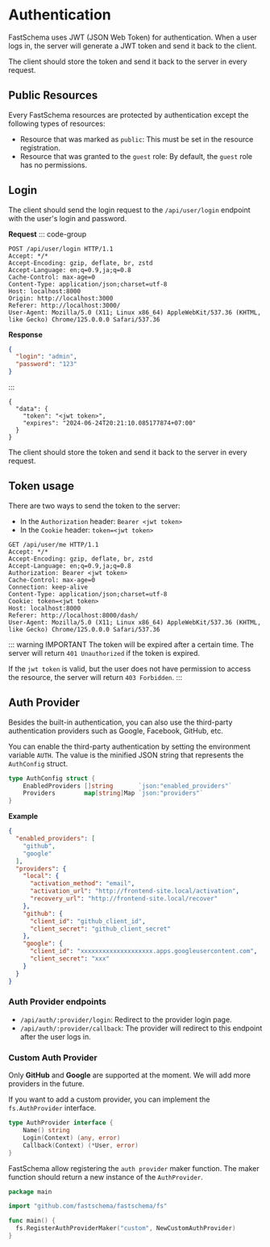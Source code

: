 # Authentication

FastSchema uses JWT (JSON Web Token) for authentication. When a user logs in, the server will generate a JWT token and send it back to the client.

The client should store the token and send it back to the server in every request.


## Public Resources

Every FastSchema resources are protected by authentication except the following types of resources:

- Resource that was marked as `public`: This must be set in the resource registration.
- Resource that was granted to the `guest` role: By default, the `guest` role has no permissions.

## Login

The client should send the login request to the `/api/user/login` endpoint with the user's login and password.

**Request**
::: code-group

```http [Header]
POST /api/user/login HTTP/1.1
Accept: */*
Accept-Encoding: gzip, deflate, br, zstd
Accept-Language: en;q=0.9,ja;q=0.8
Cache-Control: max-age=0
Content-Type: application/json;charset=utf-8
Host: localhost:8000
Origin: http://localhost:3000
Referer: http://localhost:3000/
User-Agent: Mozilla/5.0 (X11; Linux x86_64) AppleWebKit/537.36 (KHTML, like Gecko) Chrome/125.0.0.0 Safari/537.36
```

**Response**
```json [Body]
{
  "login": "admin",
  "password": "123"
}
```

:::

```json{3}
{
  "data": {
    "token": "<jwt token>",
    "expires": "2024-06-24T20:21:10.085177874+07:00"
  }
}
```

The client should store the token and send it back to the server in every request.

## Token usage

There are two ways to send the token to the server:

- In the `Authorization` header: `Bearer <jwt token>`
- In the `Cookie` header: `token=<jwt token>`

```http{5,9}
GET /api/user/me HTTP/1.1
Accept: */*
Accept-Encoding: gzip, deflate, br, zstd
Accept-Language: en;q=0.9,ja;q=0.8
Authorization: Bearer <jwt token>
Cache-Control: max-age=0
Connection: keep-alive
Content-Type: application/json;charset=utf-8
Cookie: token=<jwt token>
Host: localhost:8000
Referer: http://localhost:8000/dash/
User-Agent: Mozilla/5.0 (X11; Linux x86_64) AppleWebKit/537.36 (KHTML, like Gecko) Chrome/125.0.0.0 Safari/537.36
```

::: warning IMPORTANT
The token will be expired after a certain time. The server will return `401 Unauthorized` if the token is expired.

If the `jwt token` is valid, but the user does not have permission to access the resource, the server will return `403 Forbidden`.
:::

## Auth Provider

Besides the built-in authentication, you can also use the third-party authentication providers such as Google, Facebook, GitHub, etc.

You can enable the third-party authentication by setting the environment variable `AUTH`. The value is the minified JSON string that represents the `AuthConfig` struct.

```go
type AuthConfig struct {
	EnabledProviders []string       `json:"enabled_providers"`
	Providers        map[string]Map `json:"providers"`
}
```

**Example**

```json
{
  "enabled_providers": [
    "github",
    "google"
  ],
  "providers": {
    "local": {
      "activation_method": "email",
      "activation_url": "http://frontend-site.local/activation",
      "recovery_url": "http://frontend-site.local/recover"
    },
    "github": {
      "client_id": "github_client_id",
      "client_secret": "github_client_secret"
    },
    "google": {
      "client_id": "xxxxxxxxxxxxxxxxxxxx.apps.googleusercontent.com",
      "client_secret": "xxx"
    }
  }
}
```

### Auth Provider endpoints

- `/api/auth/:provider/login`: Redirect to the provider login page.
- `/api/auth/:provider/callback`: The provider will redirect to this endpoint after the user logs in.

### Custom Auth Provider

Only **GitHub** and **Google** are supported at the moment.
We will add more providers in the future.

If you want to add a custom provider, you can implement the `fs.AuthProvider` interface.

```go
type AuthProvider interface {
	Name() string
	Login(Context) (any, error)
	Callback(Context) (*User, error)
}
```

FastSchema allow registering the `auth provider` maker function. The maker function should return a new instance of the `AuthProvider`.

```go
package main

import "github.com/fastschema/fastschema/fs"

func main() {
  fs.RegisterAuthProviderMaker("custom", NewCustomAuthProvider)
}
```
